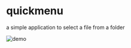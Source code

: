 # quickmenu

a simple application to select a file from a folder

![demo](https://user-images.githubusercontent.com/3605378/113342955-6dcf9a00-932f-11eb-9e92-b6443cfacfd9.png)
